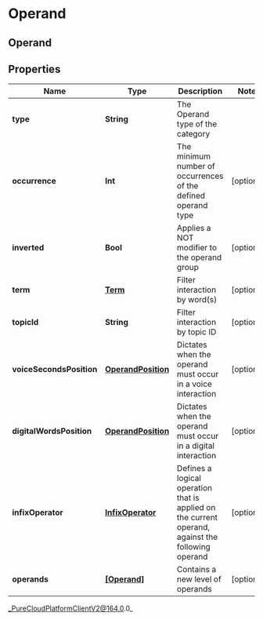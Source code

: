 # Operand

## Operand

## Properties

|Name | Type | Description | Notes|
|------------ | ------------- | ------------- | -------------|
| **type** | **String** | The Operand type of the category | |
| **occurrence** | **Int** | The minimum number of occurrences of the defined operand type | [optional] |
| **inverted** | **Bool** | Applies a NOT modifier to the operand group | [optional] |
| **term** | [**Term**](Term) | Filter interaction by word(s) | [optional] |
| **topicId** | **String** | Filter interaction by topic ID | [optional] |
| **voiceSecondsPosition** | [**OperandPosition**](OperandPosition) | Dictates when the operand must occur in a voice interaction | [optional] |
| **digitalWordsPosition** | [**OperandPosition**](OperandPosition) | Dictates when the operand must occur in a digital interaction | [optional] |
| **infixOperator** | [**InfixOperator**](InfixOperator) | Defines a logical operation that is applied on the current operand, against the following operand | [optional] |
| **operands** | [**[Operand]**](Operand) | Contains a new level of operands | [optional] |



_PureCloudPlatformClientV2@164.0.0_
